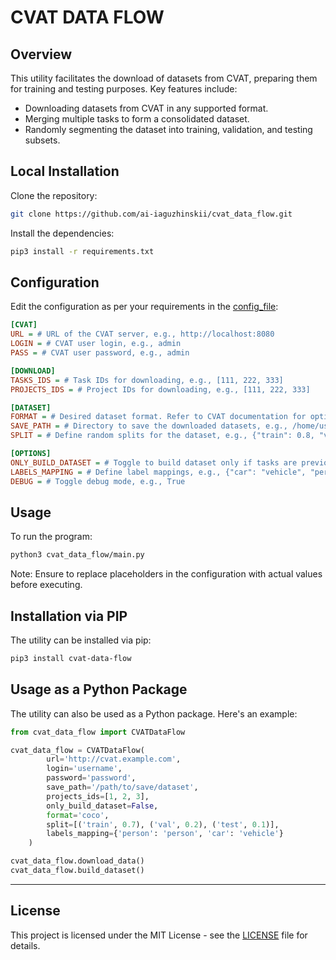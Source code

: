 # CVAT DATA FLOW

## Overview

This utility facilitates the download of datasets from CVAT, preparing them for training and testing purposes. Key features include:
- Downloading datasets from CVAT in any supported format.
- Merging multiple tasks to form a consolidated dataset.
- Randomly segmenting the dataset into training, validation, and testing subsets.

## Local Installation

Clone the repository:

```bash
git clone https://github.com/ai-iaguzhinskii/cvat_data_flow.git
```

Install the dependencies:

```bash
pip3 install -r requirements.txt
```

## Configuration

Edit the configuration as per your requirements in the [config_file](config.ini):

```ini
[CVAT]
URL = # URL of the CVAT server, e.g., http://localhost:8080
LOGIN = # CVAT user login, e.g., admin
PASS = # CVAT user password, e.g., admin

[DOWNLOAD]
TASKS_IDS = # Task IDs for downloading, e.g., [111, 222, 333]
PROJECTS_IDS = # Project IDs for downloading, e.g., [111, 222, 333]

[DATASET]
FORMAT = # Desired dataset format. Refer to CVAT documentation for options, e.g., coco
SAVE_PATH = # Directory to save the downloaded datasets, e.g., /home/user/datasets
SPLIT = # Define random splits for the dataset, e.g., {"train": 0.8, "val": 0.1, "test": 0.1}

[OPTIONS]
ONLY_BUILD_DATASET = # Toggle to build dataset only if tasks are previously downloaded, e.g., True
LABELS_MAPPING = # Define label mappings, e.g., {"car": "vehicle", "person": "pedestrian"}
DEBUG = # Toggle debug mode, e.g., True
```

## Usage

To run the program:

```bash
python3 cvat_data_flow/main.py
```

Note: Ensure to replace placeholders in the configuration with actual values before executing.

## Installation via PIP

The utility can be installed via pip:

```bash
pip3 install cvat-data-flow
```

## Usage as a Python Package

The utility can also be used as a Python package. Here's an example:

```python
from cvat_data_flow import CVATDataFlow

cvat_data_flow = CVATDataFlow(
        url='http://cvat.example.com',
        login='username',
        password='password',
        save_path='/path/to/save/dataset',
        projects_ids=[1, 2, 3],
        only_build_dataset=False,
        format='coco',
        split=[('train', 0.7), ('val', 0.2), ('test', 0.1)],
        labels_mapping={'person': 'person', 'car': 'vehicle'}
    )

cvat_data_flow.download_data()
cvat_data_flow.build_dataset()
```

---

## License

This project is licensed under the MIT License - see the [LICENSE](LICENSE) file for details.